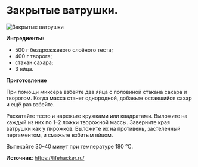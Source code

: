 # Закрытые ватрушки.

![Закрытые ватрушки](/images/Kulinar/Vipechka/close-vatr.jpg 'Закрытые ватрушки')

**Ингредиенты:**

- 500 г бездрожжевого слоёного теста;
- 400 г творога;
- стакан сахара;
- 3 яйца.

**Приготовление**

При помощи миксера взбейте два яйца с половиной стакана сахара и творогом. Когда масса станет однородной, добавьте оставшийся сахар и ещё раз взбейте.

Раскатайте тесто и нарежьте кружками или квадратами. Выложите на каждый из них по 1–2 ложки творожной массы. Заверните края ватрушки как у пирожков. Выложите их на противень, застеленный пергаментом, и смажьте взбитым яйцом.

Выпекайте 30–40 минут при температуре 180 °С.

**Источник**: https://lifehacker.ru/
